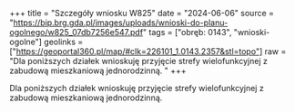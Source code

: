 +++
title = "Szczegóły wniosku W825"
date = "2024-06-06"
source = "https://bip.brg.gda.pl/images/uploads/wnioski-do-planu-ogolnego/w825_07db7256e547.pdf"
tags = ["obręb: 0143", "wnioski-ogolne"]
geolinks = ["https://geoportal360.pl/map/#clk=226101_1.0143.2357&stl=topo"]
raw = "Dla poniższych działek wnioskuję przyjęcie strefy wielofunkcyjnej z zabudową mieszkaniową jednorodzinną. "
+++

Dla poniższych działek wnioskuję przyjęcie strefy wielofunkcyjnej z zabudową
mieszkaniową jednorodzinną.




